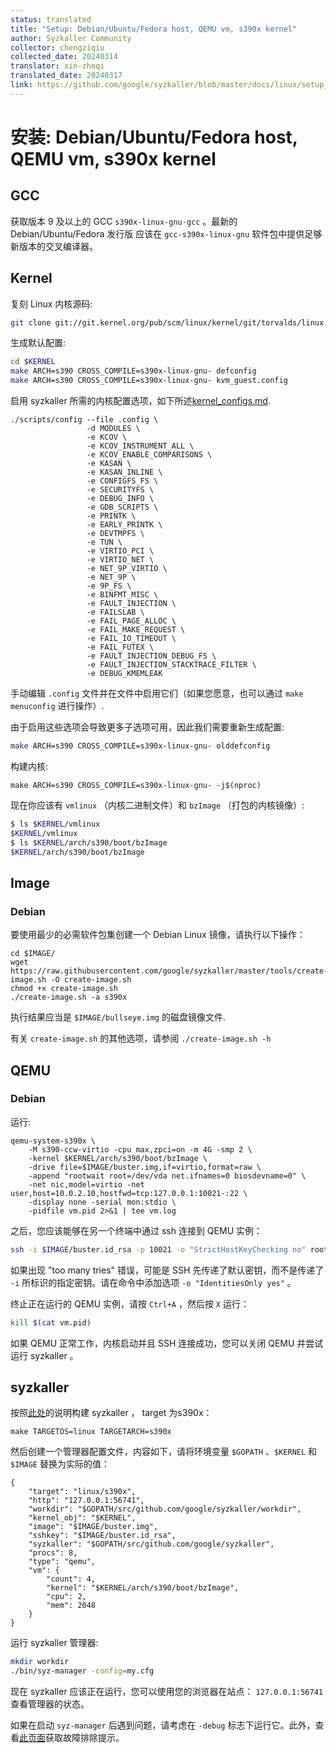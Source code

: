 ```yaml
---
status: translated
title: "Setup: Debian/Ubuntu/Fedora host, QEMU vm, s390x kernel"
author: Syzkaller Community
collector: chengziqiu
collected_date: 20240314
translator: xin-zheqi
translated_date: 20240317
link: https://github.com/google/syzkaller/blob/master/docs/linux/setup_linux-host_qemu-vm_s390x-kernel.md
---
```


# 安装: Debian/Ubuntu/Fedora host, QEMU vm, s390x kernel

## GCC

获取版本 9 及以上的 GCC `s390x-linux-gnu-gcc` 。最新的 Debian/Ubuntu/Fedora 发行版
应该在 `gcc-s390x-linux-gnu` 软件包中提供足够新版本的交叉编译器。

## Kernel

复刻 Linux 内核源码:

``` bash
git clone git://git.kernel.org/pub/scm/linux/kernel/git/torvalds/linux.git $KERNEL
```

生成默认配置:

``` bash
cd $KERNEL
make ARCH=s390 CROSS_COMPILE=s390x-linux-gnu- defconfig
make ARCH=s390 CROSS_COMPILE=s390x-linux-gnu- kvm_guest.config
```

启用 syzkaller 所需的内核配置选项，如下所述[kernel_configs.md](kernel_configs.md).

```
./scripts/config --file .config \
                 -d MODULES \
                 -e KCOV \
                 -e KCOV_INSTRUMENT_ALL \
                 -e KCOV_ENABLE_COMPARISONS \
                 -e KASAN \
                 -e KASAN_INLINE \
                 -e CONFIGFS_FS \
                 -e SECURITYFS \
                 -e DEBUG_INFO \
                 -e GDB_SCRIPTS \
                 -e PRINTK \
                 -e EARLY_PRINTK \
                 -e DEVTMPFS \
                 -e TUN \
                 -e VIRTIO_PCI \
                 -e VIRTIO_NET \
                 -e NET_9P_VIRTIO \
                 -e NET_9P \
                 -e 9P_FS \
                 -e BINFMT_MISC \
                 -e FAULT_INJECTION \
                 -e FAILSLAB \
                 -e FAIL_PAGE_ALLOC \
                 -e FAIL_MAKE_REQUEST \
                 -e FAIL_IO_TIMEOUT \
                 -e FAIL_FUTEX \
                 -e FAULT_INJECTION_DEBUG_FS \
                 -e FAULT_INJECTION_STACKTRACE_FILTER \
                 -e DEBUG_KMEMLEAK
```

手动编辑 `.config` 文件并在文件中启用它们（如果您愿意，也可以通过 `make menuconfig` 进行操作）.

由于启用这些选项会导致更多子选项可用，因此我们需要重新生成配置:

``` bash
make ARCH=s390 CROSS_COMPILE=s390x-linux-gnu- olddefconfig
```

构建内核:

```
make ARCH=s390 CROSS_COMPILE=s390x-linux-gnu- -j$(nproc)
```

现在你应该有 `vmlinux` （内核二进制文件）和 `bzImage` （打包的内核镜像）:

``` bash
$ ls $KERNEL/vmlinux
$KERNEL/vmlinux
$ ls $KERNEL/arch/s390/boot/bzImage
$KERNEL/arch/s390/boot/bzImage
```

## Image

### Debian

要使用最少的必需软件包集创建一个 Debian Linux 镜像，请执行以下操作：

```
cd $IMAGE/
wget https://raw.githubusercontent.com/google/syzkaller/master/tools/create-image.sh -O create-image.sh
chmod +x create-image.sh
./create-image.sh -a s390x
```

执行结果应当是 `$IMAGE/bullseye.img` 的磁盘镜像文件.

有关 `create-image.sh` 的其他选项，请参阅 `./create-image.sh -h` 

## QEMU

### Debian

运行:

```shell
qemu-system-s390x \
	-M s390-ccw-virtio -cpu max,zpci=on -m 4G -smp 2 \
	-kernel $KERNEL/arch/s390/boot/bzImage \
	-drive file=$IMAGE/buster.img,if=virtio,format=raw \
	-append "rootwait root=/dev/vda net.ifnames=0 biosdevname=0" \
	-net nic,model=virtio -net user,host=10.0.2.10,hostfwd=tcp:127.0.0.1:10021-:22 \
	-display none -serial mon:stdio \
	-pidfile vm.pid 2>&1 | tee vm.log
```

之后，您应该能够在另一个终端中通过 ssh 连接到 QEMU 实例：

``` bash
ssh -i $IMAGE/buster.id_rsa -p 10021 -o "StrictHostKeyChecking no" root@localhost
```

如果出现 "too many tries" 错误，可能是 SSH 先传递了默认密钥，而不是传递了 `-i` 所标识的指定密钥。请在命令中添加选项 `-o "IdentitiesOnly yes"` 。

终止正在运行的 QEMU 实例，请按 `Ctrl+A` ，然后按 `X` 运行：

``` bash
kill $(cat vm.pid)
```

如果 QEMU 正常工作，内核启动并且 SSH 连接成功，您可以关闭 QEMU 并尝试运行 syzkaller 。

## syzkaller

按照[此处](/docs/linux/setup.md#go-and-syzkaller)的说明构建 syzkaller ， target 为s390x：

```
make TARGETOS=linux TARGETARCH=s390x
```

然后创建一个管理器配置文件，内容如下，请将环境变量 `$GOPATH` 、`$KERNEL` 和 `$IMAGE` 替换为实际的值：

```
{
	"target": "linux/s390x",
	"http": "127.0.0.1:56741",
	"workdir": "$GOPATH/src/github.com/google/syzkaller/workdir",
	"kernel_obj": "$KERNEL",
	"image": "$IMAGE/buster.img",
	"sshkey": "$IMAGE/buster.id_rsa",
	"syzkaller": "$GOPATH/src/github.com/google/syzkaller",
	"procs": 8,
	"type": "qemu",
	"vm": {
		"count": 4,
		"kernel": "$KERNEL/arch/s390/boot/bzImage",
		"cpu": 2,
		"mem": 2048
	}
}
```

运行 syzkaller 管理器:

``` bash
mkdir workdir
./bin/syz-manager -config=my.cfg
```

现在 syzkaller 应该正在运行，您可以使用您的浏览器在站点： `127.0.0.1:56741` 查看管理器的状态。

如果在启动 `syz-manager` 后遇到问题，请考虑在 `-debug` 标志下运行它。此外，查看[此页面](/docs/troubleshooting.md)获取故障排除提示。
